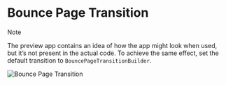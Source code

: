 # Bounce Page Transition

> [!NOTE]  
> The preview app contains an idea of how the app might look when used, but it’s not present in the actual code. To achieve the same effect, set the default transition to `BouncePageTransitionBuilder`.

![Bounce Page Transition](preview.gif)
